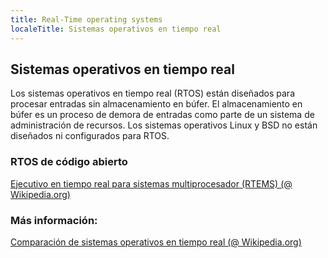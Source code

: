 ```yaml
---
title: Real-Time operating systems
localeTitle: Sistemas operativos en tiempo real
---
```

## Sistemas operativos en tiempo real

Los sistemas operativos en tiempo real (RTOS) están diseñados para procesar entradas sin almacenamiento en búfer. El almacenamiento en búfer es un proceso de demora de entradas como parte de un sistema de administración de recursos. Los sistemas operativos Linux y BSD no están diseñados ni configurados para RTOS.

### RTOS de código abierto

[Ejecutivo en tiempo real para sistemas multiprocesador (RTEMS) (@ Wikipedia.org)](https://en.wikipedia.org/wiki/RTEMS)

### Más información:

[Comparación de sistemas operativos en tiempo real (@ Wikipedia.org)](https://en.wikipedia.org/wiki/Comparison_of_real-time_operating_systems)